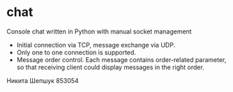 # chat
Console chat written in Python with manual socket management

* Initial connection via TCP, message exchange via UDP. 
* Only one to one connection is supported.
* Message order control. Each message contains order-related parameter, so that receiving client could display messages in the right order.

Никита Шепшук 853054
